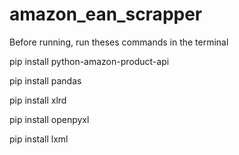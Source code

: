 # amazon_ean_scrapper


Before running, run theses commands in the terminal

pip install python-amazon-product-api

pip install pandas

pip install xlrd

pip install openpyxl

pip install lxml


